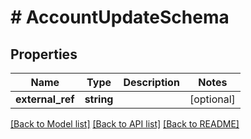 # # AccountUpdateSchema

## Properties

Name | Type | Description | Notes
------------ | ------------- | ------------- | -------------
**external_ref** | **string** |  | [optional]

[[Back to Model list]](../../README.md#models) [[Back to API list]](../../README.md#endpoints) [[Back to README]](../../README.md)
